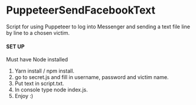 # PuppeteerSendFacebookText
 
Script for using Puppeteer to log into Messenger and sending a text file line by line to a chosen victim. 



#### SET UP

Must have Node installed

1. Yarn install / npm install.
2. go to secret.js and fill in username, password and victim name.
3. Put text in script.txt.
4. In console type node index.js.
5. Enjoy :) 
